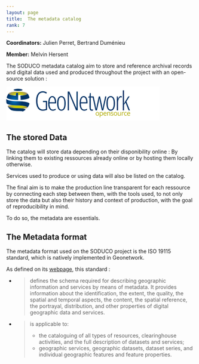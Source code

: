 ```yaml
---
layout: page
title:  The metadata catalog
rank: 7
---
```


**Coordinators:** Julien Perret, Bertrand Duménieu

**Member:** Melvin Hersent

The SODUCO metadata catalog aim to store and reference archival records and digital data used and produced throughout the project with an open-source solution :

[![SODUCO catalogue](./public/images/geonetwork3-logo.png)](https://geonetwork-opensource.org/)

## The stored Data

The catalog will store data depending on their disponibility online : By linking them to existing ressources already online or by hosting them locally otherwise.

Services used to produce or using data will also be listed on the catalog.

The final aim is to make the production line transparent for each ressource by connecting each step between them, with the tools used, to not only store the data but also their history and context of production, with the goal of reproducibility in mind.

To do so, the metadata are essentials.

## The Metadata format

The metadata format used on the SODUCO project is the ISO 19115 standard, which is natively implemented in Geonetwork.

As defined on its [webpage](https://www.iso.org/standard/53798.html), this standard :

- > defines the schema required for describing geographic information and services by means of metadata. It provides information about the identification, the extent, the quality, the spatial and temporal aspects, the content, the spatial reference, the portrayal, distribution, and other properties of digital geographic data and services.
- > is applicable to:
  >  
  > - the cataloguing of all types of resources, clearinghouse activities, and the full description of datasets and services;
  > - geographic services, geographic datasets, dataset series, and individual geographic features and feature properties.
